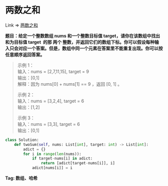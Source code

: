 # 两数之和

Link => [两数之和](https://leetcode-cn.com/problems/two-sum/)

**题目：给定一个整数数组 nums 和一个整数目标值 target，请你在该数组中找出 和为目标值 target  的那 两个 整数，并返回它们的数组下标。你可以假设每种输入只会对应一个答案。但是，数组中同一个元素在答案里不能重复出现。你可以按任意顺序返回答案。**

> 示例 1：<br />
> 输入：nums = [2,7,11,15], target = 9<br />
> 输出：[0,1]<br />
> 解释：因为 nums[0] + nums[1] == 9 ，返回 [0, 1] 。<br />
>
> 示例 2： <br />
> 输入：nums = [3,2,4], target = 6<br />
> 输出：[1,2]<br />
>
> 示例 3： <br />
> 输入：nums = [3,3], target = 6<br />
> 输出：[0,1]<br />

```python
class Solution:
    def twoSum(self, nums: List[int], target: int) -> List[int]:
        adict = {}
        for i in range(len(nums)):
            if target-nums[i] in adict:
                return [adict[target-nums[i]], i]
            adict[nums[i]] = i
```

**Tag: 数组、哈希**
